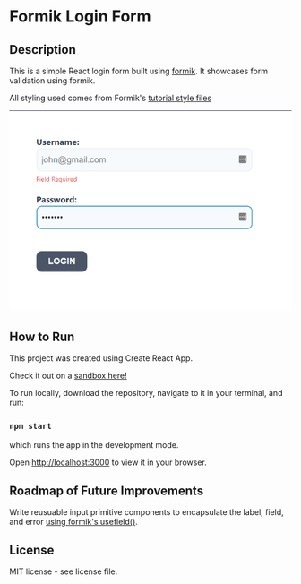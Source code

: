 # Formik Login Form

## Description

This is a simple React login form built using <a href="https://formik.org/">formik</a>. It showcases form validation using formik.

All styling used comes from Formik's <a href='https://formik.org/docs/tutorial#setup-option-2-local-development-environment'>tutorial style files </a>

<img src='./screenshot.png'>

## How to Run

This project was created using Create React App.

Check it out on a <a href='https://codesandbox.io/s/github/waleedalrawi/formik-form'>sandbox here!</a>

To run locally, download the repository, navigate to it in your terminal, and run:

### `npm start`

which runs the app in the development mode.

Open [http://localhost:3000](http://localhost:3000) to view it in your browser.

## Roadmap of Future Improvements

Write reusuable input primitive components to encapsulate the label, field, and error <a href ='https://formik.org/docs/tutorial#leveraging-react-context
'>using formik's usefield()</a>.

## License

MIT license - see license file.
